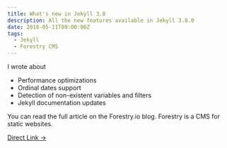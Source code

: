 ```yaml
---
title: What's new in Jekyll 3.8
description: All the new features available in Jekyll 3.8.0
date: 2018-05-11T09:00:00Z
tags:
  - Jekyll
  - Forestry CMS
---
```


I wrote about

- Performance optimizations
- Ordinal dates support
- Detection of non-existent variables and filters
- Jekyll documentation updates

You can read the full article on the Forestry.io blog. Forestry is a CMS for static websites.

[Direct Link →](https://forestry.io/blog/what-s-new-in-jekyll-3.8/)
